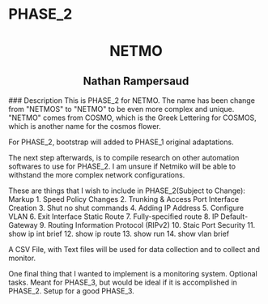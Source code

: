 # PHASE_2
<h1 align=center>NETMO</h1>

<h2 align=center>Nathan Rampersaud</h2>
### Description
This is PHASE_2 for NETMO. The name has been change from "NETMOS" to "NETMO" to be even more complex and unique. "NETMO" comes from COSMO, which is the Greek Lettering for COSMOS, which is another name for the cosmos flower. 

For PHASE_2, bootstrap will added to PHASE_1 original adaptations. 

The next step afterwards, is to compile research on other automation softwares to use for PHASE_2. I am unsure if Netmiko will be able to withstand the more complex network configurations. 

These are things that I wish to include in PHASE_2(Subject to Change): 
    Markup 1. Speed Policy Changes
           2. Trunking & Access Port Interface Creation 
           3. Shut no shut commands 
           4. Adding IP Address 
           5. Configure VLAN 
           6. Exit Interface Static Route
           7. Fully-specified route 
           8. IP Default-Gateway
           9. Routing Information Protocol (RIPv2)
           10. Staic Port Security 
           11. show ip int brief
           12. show ip route
           13. show run 
           14. show vlan brief 
    
A CSV File, with Text files will be used for data collection and to collect and monitor. 

One final thing that I wanted to implement is a monitoring system. Optional tasks. Meant for PHASE_3, but would be ideal if it is accomplished in PHASE_2. Setup for a good PHASE_3. 

